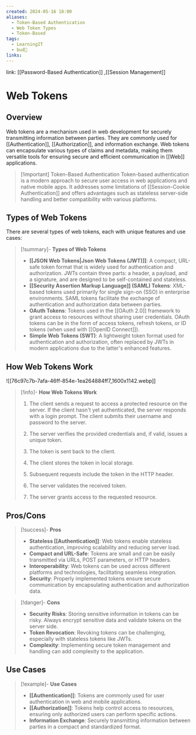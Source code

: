 ```yaml
---
created: 2024-05-16 18:00
aliases:
  - Token-Based Authentication
  - Web Token Types
  - Token-Based
tags:
  - LearningIT
  - bud🌿
links:
---
```


link: [[Password-Based Authentication]] ,[[Session Management]]

# Web Tokens

## Overview

Web tokens are a mechanism used in web development for securely transmitting information between parties. They are commonly used for [[Authentication]], [[Authorization]], and information exchange. Web tokens can encapsulate various types of claims and metadata, making them versatile tools for ensuring secure and efficient communication in [[Web]] applications.


> [!important] Token-Based Authentication
> Token-based authentication is a modern approach to secure user access in web applications and native mobile apps. It addresses some limitations of [[Session-Cookie Authentication]] and offers advantages such as stateless server-side handling and better compatibility with various platforms.

## Types of Web Tokens

There are several types of web tokens, each with unique features and use cases:

> [!summary]- **Types of Web Tokens**
> 
> - **[[JSON Web Tokens|Json Web Tokens (JWT)]]**: A compact, URL-safe token format that is widely used for authentication and authorization. JWTs contain three parts: a header, a payload, and a signature, and are designed to be self-contained and stateless.
> - **[[Security Assertion Markup Language]] (SAML) Tokens**: XML-based tokens used primarily for single sign-on (SSO) in enterprise environments. SAML tokens facilitate the exchange of authentication and authorization data between parties.
> - **OAuth Tokens**: Tokens used in the [[OAuth 2.0]] framework to grant access to resources without sharing user credentials. OAuth tokens can be in the form of access tokens, refresh tokens, or ID tokens (when used with [[OpenID Connect]]).
> - **Simple Web Tokens (SWT)**: A lightweight token format used for authentication and authorization, often replaced by JWTs in modern applications due to the latter's enhanced features.

## How Web Tokens Work
![[76c97c7b-7afa-46ff-854e-1ea264884ff7_1600x1142.webp]]

> [!info]- **How Web Tokens Work**
> 
>1. The client sends a request to access a protected resource on the server. If the client hasn't yet authenticated, the server responds with a login prompt. The client submits their username and password to the server.
>    
>2. The server verifies the provided credentials and, if valid, issues a unique token.
>    
>3. The token is sent back to the client.
>    
>4. The client stores the token in local storage. 
>    
>5. Subsequent requests include the token in the HTTP header.
>    
>6. The server validates the received token.
>    
>7. The server grants access to the requested resource.

## Pros/Cons

> [!success]- **Pros**
> - **Stateless [[Authentication]]**: Web tokens enable stateless authentication, improving scalability and reducing server load.
> - **Compact and URL-Safe**: Tokens are small and can be easily transmitted via URLs, POST parameters, or HTTP headers.
> - **Interoperability**: Web tokens can be used across different platforms and technologies, facilitating seamless integration.
> - **Security**: Properly implemented tokens ensure secure communication by encapsulating authentication and authorization data.


> [!danger]- **Cons**
> - **Security Risks**: Storing sensitive information in tokens can be risky. Always encrypt sensitive data and validate tokens on the server side.
> - **Token Revocation**: Revoking tokens can be challenging, especially with stateless tokens like JWTs.
> - **Complexity**: Implementing secure token management and handling can add complexity to the application.

## Use Cases

> [!example]- **Use Cases**
> 
> - **[[Authentication]]**: Tokens are commonly used for user authentication in web and mobile applications.
> - **[[Authorization]]**: Tokens help control access to resources, ensuring only authorized users can perform specific actions.
> - **Information Exchange**: Securely transmitting information between parties in a compact and standardized format.



